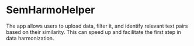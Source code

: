 # SemHarmoHelper
The app allows users to upload data, filter it, and identify relevant text pairs based on their similarity. This can speed up and facilitate the first step in data harmonization.
